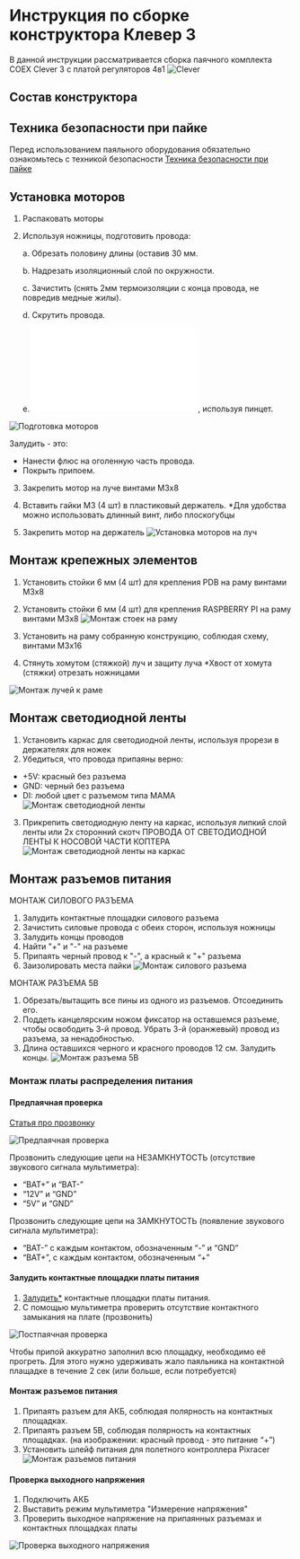 Инструкция по сборке конструктора Клевер 3
==========================================
В данной инструкции рассматривается сборка паячного комплекта COEX Clever 3 с платой регуляторов 4в1
![Clever](assets/clever3_main.png)

Состав конструктора
-------------------

Техника безопасности при пайке
-------------------
Перед использованием паяльного оборудования обязательно ознакомьтесь с техникой безопасности
[Техника безопасности при пайке](tb.md)

Установка моторов
-------------------
1. Распаковать моторы
2. Используя ножницы, подготовить провода:

    a. Обрезать половину длины (оставив 30 мм.
    
    b. Надрезать изоляционный слой по окружности.
    
    c. Зачистить (снять 2мм термоизоляции с конца провода, не повредив медные жилы).
    
    d. Скрутить провода.
    
    e.![Залудить](zap.md), используя пинцет.

![Подготовка моторов](assets/cl3_prepareMotors.png)

Залудить - это:
* Нанести флюс на оголенную часть провода.
* Покрыть припоем.


3. Закрепить мотор на луче винтами М3х8
4. Вставить  гайки М3 (4 шт) в пластиковый держатель.
*Для удобства можно использовать длинный винт, либо плоскогубцы

5. Закрепить мотор на держатель
![Установка моторов на луч](assets/cl3_mountingMotors.png)

Монтаж крепежных элементов
-------------------
1. Установить стойки 6 мм (4 шт) для крепления PDB на раму винтами М3х8
2. Установить стойки 6 мм (4 шт) для крепления RASPBERRY PI на раму винтами М3х8
![Монтаж стоек на раму](assets/cl3_mountElements.png)

3. Установить на раму собранную конструкцию, соблюдая схему, винтами М3х16
4. Стянуть хомутом (стяжкой) луч и защиту луча
*Хвост от хомута (стяжки) отрезать ножницами

![Монтаж лучей к раме](assets/cl3_mountElements2.png)

Монтаж светодиодной ленты
-------------------
1.  Установить каркас для светодиодной ленты, используя прорези в держателях для ножек
2. Убедиться, что провода припаяны верно:
* +5V:  красный без разъема
* GND: черный без разъема
* DI: любой цвет с разъемом типа МАМА
![Монтаж светодиодной ленты](assets/cl3_mountLed.png)

3.  Прикрепить светодиодную ленту на каркас, используя липкий слой ленты или 2х сторонний скотч
ПРОВОДА ОТ СВЕТОДИОДНОЙ ЛЕНТЫ К НОСОВОЙ ЧАСТИ КОПТЕРА 
![Монтаж светодиодной ленты на каркас](assets/cl3_mountLed2.png)

Монтаж разъемов питания
-------------------
МОНТАЖ СИЛОВОГО РАЗЪЕМА
1. Залудить контактные площадки силового разъема
2. Зачистить силовые провода с обеих сторон, используя ножницы
3. Залудить концы проводов
4. Найти "+" и "-" на разъеме
5. Припаять черный провод к "-", а красный к "+" разъема
6. Заизолировать места пайки
![Монтаж силового разъема](assets/cl3_mountXT60connector.png)

МОНТАЖ РАЗЪЕМА 5В
1. Обрезать/вытащить все пины из одного из разъемов. Отсоединить его.
2. Поддеть канцелярским ножом фиксатор на оставшемся разъеме, чтобы освободить 3-й провод.
Убрать 3-й (оранжевый) провод из разъема, за ненадобностью.
3. Длина оставшихся черного и красного проводов  12 см. Залудить концы.
![Монтаж разъема 5В](assets/cl3_mount5Vconnector.png)


### Монтаж платы распределения питания

#### Предпаячная проверка

[Статья про прозвонку](testConnection.md)

![Предпаячная проверка](assets/startPDBtest.jpg)

Прозвонить следующие цепи на НЕЗАМКНУТОСТЬ (отсутствие звукового сигнала мультиметра):
* “BAT+” и “BAT-”
* “12V” и “GND”
* “5V” и “GND”

Прозвонить следующие цепи на ЗАМКНУТОСТЬ (появление звукового сигнала мультиметра):
* “BAT-” c каждым контактом, обозначенным “-” и “GND”
* “BAT+”, с каждым контактом, обозначенным “+”

#### Залудить контактные площадки платы питания
1. [Залудить*](zap.md) контактные площадки платы питания.
2. С помощью мультиметра проверить отсутствие контактного замыкания на плате (прозвонить)

![Постпаячная проверка](assets/zapPDBtest.jpg)

Чтобы припой аккуратно заполнил всю площадку, необходимо её прогреть. Для этого нужно удерживать жало паяльника на контактной плащадке в течение 2 сек (или больше, если потребуется)

#### Монтаж разъемов питания
1. Припаять разъем для АКБ, соблюдая полярность на контактных площадках.
2. Припаять разъем 5В, соблюдая полярность на контактных площадках.
    (на изображении: красный провод - это питание “+”) 
3. Установить шлейф питания для полетного контроллера Pixracer 
![Монтаж разъемов питания](assets/cl3_mountPDB1.png)

#### Проверка выходного напряжения
1. Подключить АКБ
2. Выставить режим мультиметра "Измерение напряжения"
3. Проверить выходное напряжение на припаянных разъемах и контактных площадках платы

![Проверка выходного напряжения](assets/cl3_testPDB1.png)

